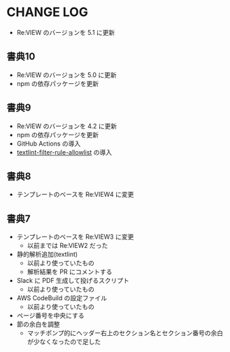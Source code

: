 # CHANGE LOG

- Re:VIEW のバージョンを 5.1 に更新

## 書典10

- Re:VIEW のバージョンを 5.0 に更新
- npm の依存パッケージを更新

## 書典9

- Re:VIEW のバージョンを 4.2 に更新
- npm の依存パッケージを更新
- GitHub Actions の導入
- [textlint-filter-rule-allowlist](https://github.com/textlint/textlint-filter-rule-allowlist) の導入

## 書典8

- テンプレートのベースを Re:VIEW4 に変更

## 書典7

- テンプレートのベースを Re:VIEW3 に変更
  - 以前までは Re:VIEW2 だった
- 静的解析追加(textlint)
  - 以前より使っていたもの
  - 解析結果を PR にコメントする
- Slack に PDF 生成して投げるスクリプト
  - 以前より使っていたもの
- AWS CodeBuild の設定ファイル
  - 以前より使っていたもの
- ページ番号を中央にする
- 節の余白を調整
  - マッチポンプ的にヘッダー右上のセクション名とセクション番号の余白が少なくなったので足した
